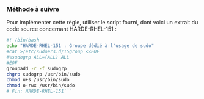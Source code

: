 
### Méthode à suivre

Pour implémenter cette règle, utiliser le script fourni, dont voici un extrait du code source concernant HARDE-RHEL-151 :

``` {.bash .numberLines}
#! /bin/bash
echo "HARDE-RHEL-151 : Groupe dédié à l'usage de sudo"
#cat >/etc/sudoers.d/15group <<EOF
#%sudogrp ALL=(ALL) ALL
#EOF
groupadd -r -f sudogrp
chgrp sudogrp /usr/bin/sudo
chmod u+s /usr/bin/sudo
chmod o-rwx /usr/bin/sudo
# Fin: HARDE-RHEL-151```

